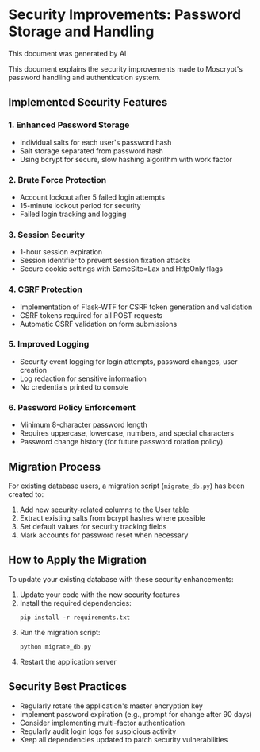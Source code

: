 # Security Improvements: Password Storage and Handling

This document was generated by AI

This document explains the security improvements made to Moscrypt's password handling and authentication system.

## Implemented Security Features

### 1. Enhanced Password Storage
- Individual salts for each user's password hash
- Salt storage separated from password hash
- Using bcrypt for secure, slow hashing algorithm with work factor

### 2. Brute Force Protection
- Account lockout after 5 failed login attempts
- 15-minute lockout period for security
- Failed login tracking and logging

### 3. Session Security
- 1-hour session expiration
- Session identifier to prevent session fixation attacks
- Secure cookie settings with SameSite=Lax and HttpOnly flags

### 4. CSRF Protection
- Implementation of Flask-WTF for CSRF token generation and validation
- CSRF tokens required for all POST requests
- Automatic CSRF validation on form submissions

### 5. Improved Logging
- Security event logging for login attempts, password changes, user creation
- Log redaction for sensitive information
- No credentials printed to console

### 6. Password Policy Enforcement
- Minimum 8-character password length
- Requires uppercase, lowercase, numbers, and special characters
- Password change history (for future password rotation policy)

## Migration Process

For existing database users, a migration script (`migrate_db.py`) has been created to:

1. Add new security-related columns to the User table
2. Extract existing salts from bcrypt hashes where possible
3. Set default values for security tracking fields
4. Mark accounts for password reset when necessary

## How to Apply the Migration

To update your existing database with these security enhancements:

1. Update your code with the new security features
2. Install the required dependencies:
   ```
   pip install -r requirements.txt
   ```
3. Run the migration script:
   ```
   python migrate_db.py
   ```
4. Restart the application server

## Security Best Practices

- Regularly rotate the application's master encryption key
- Implement password expiration (e.g., prompt for change after 90 days)
- Consider implementing multi-factor authentication
- Regularly audit login logs for suspicious activity
- Keep all dependencies updated to patch security vulnerabilities 
